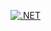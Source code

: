 [![.NET](https://github.com/Jakob-Eichberger/tessssst/actions/workflows/dotnet.yml/badge.svg)](https://github.com/Jakob-Eichberger/tessssst/actions/workflows/dotnet.yml)
